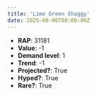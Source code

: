 ```yaml
---
title: 'Lime Green Shaggy'
date: 2025-08-06T00:00:00Z
---
```

- **RAP**: 31181
- **Value**: -1
- **Demand level**: 1
- **Trend**: -1
- **Projected?**: True
- **Hyped?**: True
- **Rare?**: True
